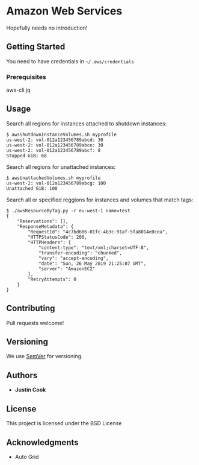 # Amazon Web Services

Hopefully needs no introduction!

## Getting Started

You need to have credentials in `~/.aws/credentials`

### Prerequisites

aws-cli
jq

## Usage

Search all regions for instances attached to shutdown instances:

```
$ awsShutdownInstanceVolumes.sh myprofile
us-west-2: vol-012a123456789abcd: 30
us-west-2: vol-012a123456789abce: 30
us-west-2: vol-012a123456789abcf: 8
Stopped GiB: 68
```

Search all regions for unattached instances:

```
$ awsUnattachedVolumes.sh myprofile
us-west-2: vol-012a123456789abcg: 100
Unattached GiB: 100
```

Search all or specified reggions for instances and volumes that match tags:

```
$ ./awsResourceByTag.py -r eu-west-1 name=test
{
    "Reservations": [],
    "ResponseMetadata": {
        "RequestId": "4c7bd606-01fc-4b3c-91af-5fa8014e0cea",
        "HTTPStatusCode": 200,
        "HTTPHeaders": {
            "content-type": "text/xml;charset=UTF-8",
            "transfer-encoding": "chunked",
            "vary": "accept-encoding",
            "date": "Sun, 26 May 2019 21:25:07 GMT",
            "server": "AmazonEC2"
        },
        "RetryAttempts": 0
    }
}
```

## Contributing

Pull requests welcome!

## Versioning

We use [SemVer](http://semver.org/) for versioning.

## Authors

* **Justin Cook**

## License

This project is licensed under the BSD License

## Acknowledgments

* Auto Grid
